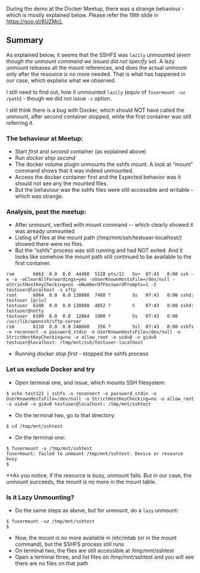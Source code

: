 During the demo at the Docker Meetup, there was a strange behaviour - which is mostly explained below. Please refer the 19th slide in https://goo.gl/6UZMcL

## Summary

As explained below, it seems that the SSHFS was `lazily` unmounted (*even though the unmount command we issued did not specify so*). A lazy unmount releases all the mount references, and does the actual unmount only after the resource is no more needed. That is what has happened in our case, which explains what we observed.

I still need to find out, how it unmounted `lazily` (equiv of `fusermount -uz /path`) - though we did not issue `-z` option.

I still think there is a bug with Docker, which should NOT have called the unmount, after second container stopped, while the first container was still referring it.

### The behaviour at Meetup:

* Start *first* and *second* container (as explained above)
* Run *docker stop second*
* The docker volume plugin unmounts the sshfs mount. A look at “mount” command shows that it was indeed unmounted.
* Access the docker container first and the Expected behavior was it should not see any the mounted files.
* But the behaviour was the sshfs files were still accessible and writable - which was strange.

### Analysis, post the meetup:

* After unmount, verified with mount command -- which clearly showed it was already unmounted
* Listing of files at the mount path (/tmp/mnt/ssh/testuser-localhost/) showed there were no files.
* But the “sshfs” process was still running and had NOT exited. And it looks like somehow the mount path still continued to be available to the first container.
```
rsm       6063  0.0  0.0  44480  5128 pts/11   Ss+  07:43   0:00 ssh -x -a -oClearAllForwardings=yes -oUserKnownHostsFile=/dev/null -oStrictHostKeyChecking=no -oNumberOfPasswordPrompts=1 -2 testuser@localhost -s sftp
root      6064  0.0  0.0 130808  7488 ?        Ss   07:43   0:00 sshd: testuser [priv]
testuser  6108  0.0  0.0 130808  4052 ?        S    07:43   0:00 sshd: testuser@notty
testuser  6109  0.0  0.0  12864  1980 ?        Ss   07:43   0:00 /usr/lib/openssh/sftp-server
rsm       6110  0.0  0.0 248660   356 ?        Ssl  07:43   0:00 sshfs -o reconnect -o password_stdin -o UserKnownHostsFile=/dev/null -o StrictHostKeyChecking=no -o allow_root -o uid=0 -o gid=0 testuser@localhost: /tmp/mnt/ssh/testuser-localhost
```
* Running *docker stop first*  - stopped the sshfs process

### Let us exclude Docker and try

* Open terminal one, and issue, which mounts SSH filesystem:
```
$ echo test123 | sshfs -o reconnect -o password_stdin -o UserKnownHostsFile=/dev/null -o StrictHostKeyChecking=no -o allow_root -o uid=0 -o gid=0 testuser@localhost: /tmp/mnt/sshtest
```
* On the terminal two, go to that directory:
```
$ cd /tmp/mnt/sshtest
```
* On the terminal one:
```
$ fusermount -u /tmp/mnt/sshtest
fusermount: failed to unmount /tmp/mnt/sshtest: Device or resource busy
$
```

**As you notice, if the resource is busy, unmount fails. But in our case, the unmount succeeds, the mount is no more in the mount table.

### Is it Lazy Unmounting?

* Do the same steps as above, but for unmount, do a `lazy` unmount:
```
$ fusermount -uz /tmp/mnt/sshtest
$
```
* Now, the mount is no more available in /etc/mtab (or in the mount command), but the SSHFS process still runs
* On terminal two, the files are still accessible at /tmp/mnt/sshtest
* Open a terminal three, and list files on /tmp/mnt/sshtest and you will see there are no files on that path


